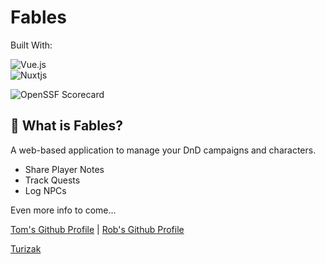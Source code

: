# Fables

Built With:

![Vue.js](https://img.shields.io/badge/vue-%2335495e.svg?style=for-the-badge&logo=vuedotjs&logoColor=%234FC08D)  
![Nuxtjs](https://img.shields.io/badge/Nuxt-002E3B?style=for-the-badge&logo=nuxtdotjs&logoColor=#00DC82)

![OpenSSF Scorecard](https://img.shields.io/ossf-scorecard/github.com/Turizak/fables-fe?label=OpenSSF%20Scorecard&style=flat)

## 📖 What is Fables?

A web-based application to manage your DnD campaigns and characters.

* Share Player Notes
* Track Quests
* Log NPCs

Even more info to come...

[Tom's Github Profile](https://github.com/slandath) | [Rob's Github Profile](https://github.com/rakazirut)

[Turizak](https://github.com/Turizak)
